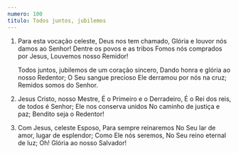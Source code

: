 ```yaml
---
numero: 100
titulo: Todos juntos, jubilemos
---
```

1. Para esta vocação celeste,
   Deus nos tem chamado,
   Glória e louvor nós damos ao Senhor!
   Dentre os povos e as tribos
   Fomos nós comprados por Jesus,
   Louvemos nosso Remidor!

   Todos juntos, jubilemos de um coração sincero,
   Dando honra e glória ao nosso Redentor;
   O Seu sangue precioso
   Ele derramou por nós na cruz;
   Remidos somos do Senhor.

2. Jesus Cristo, nosso Mestre,
   É o Primeiro e o Derradeiro,
   É o Rei dos reis, de todos é Senhor;
   Ele nos conserva unidos
   No caminho de justiça e paz;
   Bendito seja o Redentor!

3. Com Jesus, celeste Esposo,
   Para sempre reinaremos
   No Seu lar de amor, lugar de esplendor;
   Como Ele nós seremos,
   No Seu reino eternal de luz;
   Oh! Glória ao nosso Salvador!
